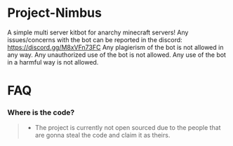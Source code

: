 # Project-Nimbus
A simple multi server kitbot for anarchy minecraft servers!
Any issues/concerns with the bot can be reported in the discord: https://discord.gg/M8xVFn73FC
Any plagierism of the bot is not allowed in any way.
Any unauthorized use of the bot is not allowed.
Any use of the bot in a harmful way is not allowed.
###

# FAQ
### Where is the code?
> - The project is currently not open sourced due to the people that are gonna steal the code and claim it as theirs.

